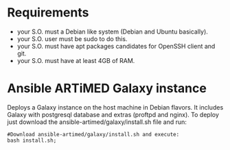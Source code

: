 # Requirements
  * your S.O. must a Debian like system (Debian and Ubuntu basically).
  * your S.O. user must be sudo to do this.
  * your S.O. must have apt packages candidates for OpenSSH client and git.
  * your S.O. must have at least 4GB of RAM.

# Ansible ARTiMED Galaxy instance
Deploys a Galaxy instance on the host machine in Debian flavors. 
It includes Galaxy with postgresql database and extras (proftpd and nginx).
To deploy just download the ansible-artimed/galaxy/install.sh file and run:
```
#Download ansible-artimed/galaxy/install.sh and execute:
bash install.sh;
```

